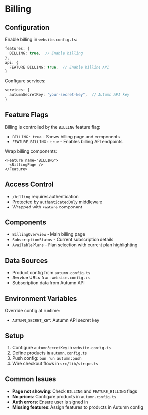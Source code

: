 # Billing

## Configuration

Enable billing in `website.config.ts`:

```typescript
features: {
  BILLING: true,  // Enable billing
},
api: {
  FEATURE_BILLING: true,  // Enable billing API
}
```

Configure services:

```typescript
services: {
  autumnSecretKey: "your-secret-key",  // Autumn API key
}
```

## Feature Flags

Billing is controlled by the `BILLING` feature flag:
- `BILLING: true` - Shows billing page and components
- `FEATURE_BILLING: true` - Enables billing API endpoints

Wrap billing components:

```tsx
<Feature name="BILLING">
  <BillingPage />
</Feature>
```

## Access Control

- `/billing` requires authentication
- Protected by `authenticatedOnly` middleware
- Wrapped with `Feature` component

## Components

- `BillingOverview` - Main billing page
- `SubscriptionStatus` - Current subscription details
- `AvailablePlans` - Plan selection with current plan highlighting

## Data Sources

- Product config from `autumn.config.ts`
- Service URLs from `website.config.ts`
- Subscription data from Autumn API

## Environment Variables

Override config at runtime:
- `AUTUMN_SECRET_KEY`: Autumn API secret key

## Setup

1. Configure `autumnSecretKey` in `website.config.ts`
2. Define products in `autumn.config.ts`
3. Push config: `bun run autumn:push`
4. Wire checkout flows in `src/lib/stripe.ts`

## Common Issues

- **Page not showing**: Check `BILLING` and `FEATURE_BILLING` flags
- **No prices**: Configure products in `autumn.config.ts`
- **Auth errors**: Ensure user is signed in
- **Missing features**: Assign features to products in Autumn config
